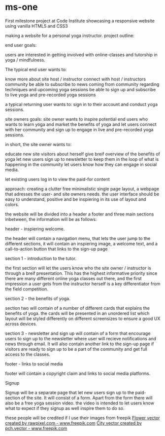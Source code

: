 # ms-one
First milestone project at Code Institute showcasing a responsive website using vanilla HTML5 and CSS3

making a website for a personal yoga instructor. 
project outline:

end user goals:

users are interested in getting involved with online-classes and tutorship in yoga / mindfulness.

The typical end user wants to:

 know more about site host / instructor
 connect with host / instructors community
 be able to subscribe to news coming from community regarding techniques and upcoming yoga sessions
 be able to sign up and subscribe to live yoga and pre-recorded yoga sessions

a typical returning user wants to:
sign in to their account and conduct yoga sessions.

site owners goals:
site owner wants to inspire potential end users who wants to learn yoga and market the benefits of yoga and let users connect with her community and sign up to engage in live and pre-recorded yoga sessions.

in short, the site owner wants to:

educate new site visitors about herself
give breif overview of the benefits of yoga
let new users sign up to newsletter to keep them in the loop of what is happening in the community
let users know how they can engage in social media.

let existing users log in to view the paid-for content


approach: 
creating a clutter free minimalistic single page layout, a webpage that adresses the user- and site owners needs. 
the user interface should be easy to understand, positive and be inspiering in its use of layout and colors.

the website will be divided into a header a footer and three main sections inbetween, the information will be as follows:

header - inspiering welcome.

the header will contain a navigation menu, that lets the user jump to the different sections,
it will contain an inspiering image, a welcome text, and a call-to-action button that links to the sign-up page


section 1 - introduction to the tutor.

the first section will let the users know who the site owner / instructor is through a breif presentation. 
This has the highest informative priority since there are many different online yoga classes out there, and the first impression a user gets from the instructor herself is a key differentiator from the field competition.


section 2 - the benefits of yoga.

section two will contain of a number of different cards that explains the benefits of yoga.
the cards will be presented in an unordered list which layout will be styled differently on different screensizes to ensure a good UX across devices.


section 3 - newsletter and sign up
will contain of a form that encourage users to sign up to the newsletter where user will recieve notifications and news through email.
It will also contain another link to the sign-up page if visitors are ready to sign up to be a part of the community and get full access to the classes.


footer - links to social media

footer will contain a copyright claim and links to social media platforms. 


Signup 

Signup will be a separate page that let new users sign up to the paid-section of the site. It will consist of a form. 
Apart from the form there will also be a free yoga session video. the video is intended to let users know what to expect if they signup as well inspire them to do so. 



these people will be credited if I use their images from freepik
<a href='https://www.freepik.com/vectors/flower'>Flower vector created by rawpixel.com - www.freepik.com</a>
<a href='https://www.freepik.com/vectors/city'>City vector created by pch.vector - www.freepik.com</a>